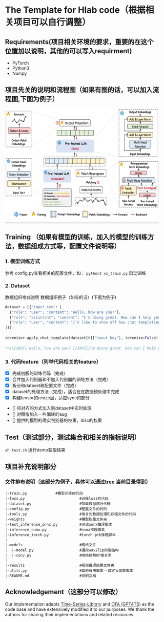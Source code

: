 # The Template for Hlab code（根据相关项目可以自行调整）

## Requirements(项目相关环境的要求，重要的在这个位置加以说明，其他的可以写入requirment)

- PyTorch 
- Python3 
- Numpy 

## 项目先关的说明和流程图（如果有图的话，可以加入流程图,下图为例子）
<p align="center">
<img src="./assert/sample.png" height = "360" alt="" align=center />
</p>

****
## Training （如果有模型的训练，加入的模型的训练方法，数据组成方式等，配置文件说明等）
### 1. 模型训练方式
参考 config.py查看相关的配置文件，如：
`python3 xx_train.py` 启动训练

### 2. Dataset
数据组织格式说明
数据组织例子（如有的话）(下面为例子)

```python
dataset = [{"input_key": [
  {"role": "user", "content": "Hello, how are you?"},
  {"role": "assistant", "content": "I'm doing great. How can I help you today?"},
  {"role": "user", "content": "I'd like to show off how chat templating works!"},
]}]

tokenizer.apply_chat_template(dataset[0]["input_key"], tokenize=False)

"<s>[INST] Hello, how are you? [/INST]I'm doing great. How can I help you today?</s> [INST] I'd like to show off how chat templating works! [/INST]"
```

### 3. 代码feature（列举代码相关的feature）
- [x] 完成初版的训练代码（完成）
- [x] 合并加入判别器和不加入判别器的训练方法（完成）
- [x] 拆分和dataset和配置文件（完成）
- [x] dataset的处理方法（完成），适合在在数据预处理中完成
- [x] 构建tensor的resize层，适应sync的部分
- [] 将对齐的方式加入到dataset中实时处理
- [] 对图像加入一些偏转的aug
- [] 提供的模型的确实判别器的权重，disc的权重

## Test（测试部分，测试集合和相关的指标说明）
`sh test.sh` 运行demo获取结果

## 项目补充说明部分
### 文件排布说明（这部分为例子，具体可以通过tree 当前目录得到）
```
|-train.py             #模型训练的代码
|-loss.py                         #训练loss的代码
|-dataset.py                      #加载数据部分代码
|-config.py                       #配置文件的代码
|-tools.py                        #相关的数据处理和存储文件的代码
|-weights                         #模型权重文件夹
|-test_inference_onnx.py          #测试onnx推理脚本
|-inference_onnx.py               #onnx推理脚本
|-inference_torch.py              #torch pth推理脚本
|
|-medels                          #网络文件
|  |-model.py                     #通用wav2lip网络结构   
|  |-conv.py                      #网络结构OP相关库
|
|-results                         #视频推理结果文件夹
|-utils.py                        #其他有用脚本——自定义函数脚本
|-README.md                       #说明文档

```
## Acknowledgement（这部分可以修改）
Our implementation adapts [Time-Series-Library](https://github.com/thuml/Time-Series-Library) and [OFA (GPT4TS)](https://github.com/DAMO-DI-ML/NeurIPS2023-One-Fits-All) as the code base and have extensively modified it to our purposes. We thank the authors for sharing their implementations and related resources.
